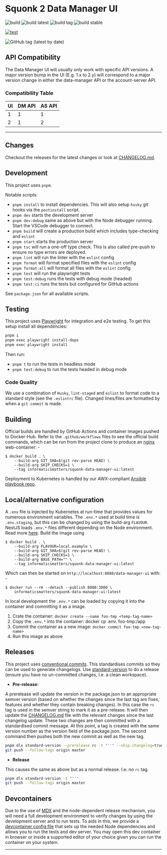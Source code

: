 # Squonk 2 Data Manager UI

![build](https://github.com/InformaticsMatters/squonk2-data-manager-ui/workflows/build/badge.svg)
![build latest](https://github.com/InformaticsMatters/squonk2-data-manager-ui/workflows/build%20latest/badge.svg)
![build tag](https://github.com/InformaticsMatters/squonk2-data-manager-ui/workflows/build%20tag/badge.svg)
![build stable](https://github.com/InformaticsMatters/squonk2-data-manager-ui/workflows/build%20stable/badge.svg)

[![test](https://github.com/InformaticsMatters/squonk2-data-manager-ui/actions/workflows/test.yaml/badge.svg)](https://github.com/InformaticsMatters/squonk2-data-manager-ui/actions/workflows/test.yaml)

![GitHub tag (latest by date)](https://img.shields.io/github/v/tag/InformaticsMatters/squonk2-data-manager-ui)

## API Compatibility

The Data Manager UI will usually only work with specific API versions.  A major version bump in the UI (E.g. 1.x to 2.y) will correspond to a major version change in either the data-manager API or the account-server API.

### Compatibility Table

| UI  | DM API | AS API |
| --- | ------ | ------ |
| 1   | 1      | 1      |
| 2   | 1      | 2      |
___

## Changes

Checkout the releases for the latest changes or look at [CHANGELOG.md](CHANGELOG.md).

## Development

This project uses `pnpm`.

Notable scripts:

- `pnpm install` to install dependencies. This will also setup `husky` git hooks via the `postinstall` script.
- `pnpm dev` starts the development server
- `pnpm dev:debug` same as above but with the Node debugger running. Start the VSCode debugger to connect.
- `pnpm build` will create a production build which includes type-checking and `eslint`
- `pnpm start` starts the production server
- `pnpm tsc` will run a one-off type check. This is also called pre-push to ensure no type errors are deployed.
- `pnpm lint` will run the linter with the `eslint` config
- `pnpm format` will format specified files with the `eslint` config
- `pnpm format:all` will format all files with the `eslint` config
- `pnpm test` will run the playwright tests
- `pnpm test:debug` runs the tests with debug mode (headed)
- `pnpm test:ci` runs the tests but configured for GitHub actions

See `package.json` for all available scripts.

## Testing

This project uses [Playwright](https://playwright.dev/) for integration and e2e testing. To get this setup install all dependencies:

```bash
pnpm i
pnpm exec playwright install-deps
pnpm exec playwright install
```

Then run:

- `pnpm t` to run the tests in headless mode
- `pnpm test:debug` to run the tests headed in debug mode
### Code Quality

We use a combination of `Husky`, `lint-staged` and `eslint` to format code to a standard style (see the `.eslintrc` file).
Changed lines/files are formatted by when a `git commit` is made.

## Building

Official builds are handled by GitHub Actions and container images pushed
to Docker-Hub. Refer to the `.github/workflows` files to see the official
build commands, which can be run from the project clone to produce an
[nginx] web-container: -

    $ docker build . \
        --build-arg GIT_SHA=$(git rev-parse HEAD) \
        --build-arg SKIP_CHECKS=1 \
        --tag informaticsmatters/squonk-data-manager-ui:latest

Deployment to Kubernetes is handled by our AWX-compliant [Ansible playbook repo].

## Local/alternative configuration
A `.env` file is injected by Kubernetes at run-time that provides values
for numerous environment variables. The `.env.*` used at build time is
`.env.staging`, but this can be changed by using the build-arg `FLAVOUR`.
NextJS loads `.env.*` files different depending on the Node environment. Read more
[here](https://nextjs.org/docs/basic-features/environment-variables#default-environment-variables).
Build the image using

    $ docker build . \
        --build-arg FLAVOUR=local.example \
        --build-arg GIT_SHA=$(git rev-parse HEAD) \
        --build-arg SKIP_CHECKS=1 \
        --build-arg BASE_PATH="" \
        --tag informaticsmatters/squonk-data-manager-ui:latest

Which can then be started on `http://localhost:8080/data-manager-ui` with: -

    $ docker run --rm --detach --publish 8080:3000 \
        informaticsmatters/squonk-data-manager-ui:latest

In local development the `.env.*` can be loaded by copying it into the container and
committing it as a image.

1. Crate the container: `docker create --name foo-tmp <temp-tag-name>`
2. Copy the `.env.*` into the container: docker cp .env.<FLAVOUR> foo-tmp:/app
3. Commit the container as a new image: `docker commit foo-tmp <new-tag-name>`
4. Run this image as above

## Releases

This project uses [conventional commits](https://www.conventionalcommits.org/en/v1.0.0/). This standardises commits so they can be used to generate changelogs. Use [standard-version](https://github.com/conventional-changelog/standard-version) to do a release (ensure you have no un-committed changes, I.e. a clean workspace).

- **Pre-release**:

A prerelease will update the version in the package.json to an appropriate semver version (based on whether the changes since the last tag are fixes, features and whether they contain breaking changes). In this case the `rc` tag is used in the semver string to mark it as a pre-release. It will then update the [CHANGELOG.md](CHANGELOG.md) file with the relevant changes since the last changelog update. These two changes are then committed with a standardised commit message. At this point, a tag is created with the same version number as the version field of the package.json. The second command then pushes both the new commit as well as the new tag.

```bash
pnpm dlx standard-version --prerelease rc -t "''" --skip.changelog=true
git push --follow-tags origin master
```

- **Release**

This causes the same as above but as a normal release. I.e. no `rc` tag.

```bash
pnpm dlx standard-version -t "''"
git push --follow-tags origin master
```

## Devcontainers

Due to the use of [MDX](https://mdxjs.com/) and the node-dependent release mechanism, you will need a full development environment to verify changes by using the development server and to run tests. To aids in this, we provide a [devcontainer config file](.devcontainer/devcontainer.json) that sets up the needed Node dependencies and allows you to run the tests and dev server. You may open this dev container in browser or inside a supported editor of your choice given you can run the container on your system. 

---

[ansible playbook repo]: https://github.com/InformaticsMatters/squonk2-data-manager-ui-ansible
[nginx]: https://hub.docker.com/_/nginx

